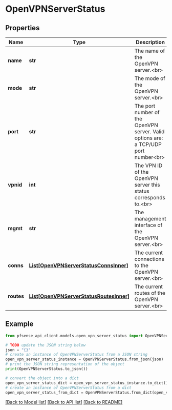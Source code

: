 # OpenVPNServerStatus


## Properties

Name | Type | Description | Notes
------------ | ------------- | ------------- | -------------
**name** | **str** | The name of the OpenVPN server.&lt;br&gt; | [optional] [readonly] 
**mode** | **str** | The mode of the OpenVPN server.&lt;br&gt; | [optional] [readonly] 
**port** | **str** | The port number of the OpenVPN server. Valid options are: a TCP/UDP port number&lt;br&gt; | [optional] [readonly] 
**vpnid** | **int** | The VPN ID of the OpenVPN server this status corresponds to.&lt;br&gt; | [optional] [readonly] 
**mgmt** | **str** | The management interface of the OpenVPN server.&lt;br&gt; | [optional] [readonly] 
**conns** | [**List[OpenVPNServerStatusConnsInner]**](OpenVPNServerStatusConnsInner.md) | The current connections to the OpenVPN server.&lt;br&gt; | [optional] [readonly] 
**routes** | [**List[OpenVPNServerStatusRoutesInner]**](OpenVPNServerStatusRoutesInner.md) | The current routes of the OpenVPN server.&lt;br&gt; | [optional] [readonly] 

## Example

```python
from pfsense_api_client.models.open_vpn_server_status import OpenVPNServerStatus

# TODO update the JSON string below
json = "{}"
# create an instance of OpenVPNServerStatus from a JSON string
open_vpn_server_status_instance = OpenVPNServerStatus.from_json(json)
# print the JSON string representation of the object
print(OpenVPNServerStatus.to_json())

# convert the object into a dict
open_vpn_server_status_dict = open_vpn_server_status_instance.to_dict()
# create an instance of OpenVPNServerStatus from a dict
open_vpn_server_status_from_dict = OpenVPNServerStatus.from_dict(open_vpn_server_status_dict)
```
[[Back to Model list]](../README.md#documentation-for-models) [[Back to API list]](../README.md#documentation-for-api-endpoints) [[Back to README]](../README.md)


